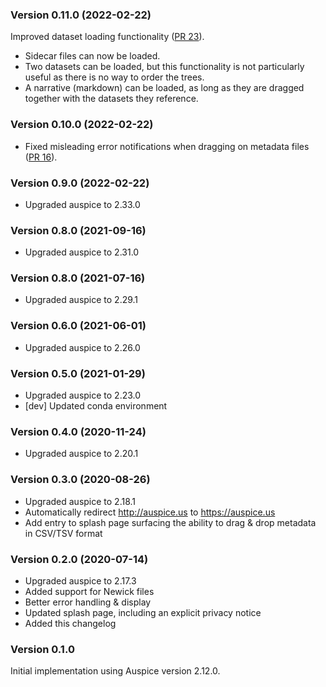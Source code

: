 ### Version 0.11.0 (2022-02-22)

Improved dataset loading functionality ([PR 23](https://github.com/nextstrain/auspice.us/pull/23)).
* Sidecar files can now be loaded.
* Two datasets can be loaded, but this functionality is not particularly useful as there is no way to order the trees.
* A narrative (markdown) can be loaded, as long as they are dragged together with the datasets they reference.


### Version 0.10.0 (2022-02-22)

* Fixed misleading error notifications when dragging on metadata files ([PR 16](https://github.com/nextstrain/auspice.us/pull/16)).

### Version 0.9.0 (2022-02-22)

* Upgraded auspice to 2.33.0

### Version 0.8.0 (2021-09-16)

* Upgraded auspice to 2.31.0

### Version 0.8.0 (2021-07-16)

* Upgraded auspice to 2.29.1

### Version 0.6.0 (2021-06-01)

* Upgraded auspice to 2.26.0

### Version 0.5.0 (2021-01-29)

* Upgraded auspice to 2.23.0
* [dev] Updated conda environment

### Version 0.4.0 (2020-11-24)

* Upgraded auspice to 2.20.1

### Version 0.3.0 (2020-08-26)

* Upgraded auspice to 2.18.1
* Automatically redirect http://auspice.us to https://auspice.us
* Add entry to splash page surfacing the ability to drag & drop metadata in CSV/TSV format

### Version 0.2.0 (2020-07-14)

* Upgraded auspice to 2.17.3
* Added support for Newick files
* Better error handling & display
* Updated splash page, including an explicit privacy notice
* Added this changelog

### Version 0.1.0

Initial implementation using Auspice version 2.12.0.